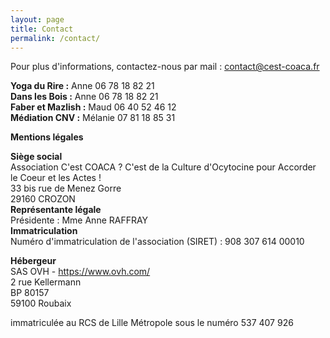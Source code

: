 ```yaml
---
layout: page
title: Contact
permalink: /contact/
---
```

Pour plus d'informations, contactez-nous par mail : <a href="mailto:contact@cest-coaca.fr">contact@cest-coaca.fr</a>

**Yoga du Rire :** Anne 06 78 18 82 21<br>
**Dans les Bois :** Anne 06 78 18 82 21<br>
**Faber et Mazlish :** Maud 06 40 52 46 12<br>
**Médiation CNV :** Mélanie 07 81 18 85 31<br>




**Mentions légales**<br>

**Siège social**<br>
Association C'est COACA ? C'est de la Culture d'Ocytocine pour Accorder le Coeur et les Actes !<br>
33 bis rue de Menez Gorre<br>
29160 CROZON<br>
**Représentante légale**<br>
Présidente : Mme Anne RAFFRAY<br>
**Immatriculation**<br>
Numéro d'immatriculation de l'association (SIRET) : 908 307 614 00010<br>

**Hébergeur**<br> 
SAS OVH - https://www.ovh.com/<br> 
2 rue Kellermann<br> 
BP 80157<br> 
59100 Roubaix<br> 

immatriculée au RCS de Lille Métropole sous le numéro 537 407 926

